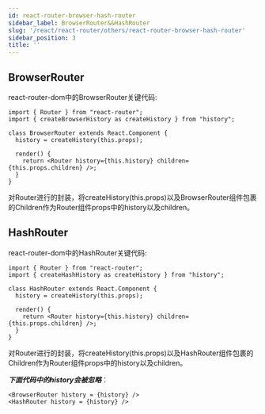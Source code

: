 ```yaml
---
id: react-router-browser-hash-router
sidebar_label: BrowserRouter&&HashRouter
slug: '/react/react-router/others/react-router-browser-hash-router'
sidebar_position: 3
title: ''
---
```


## BrowserRouter ##

react-router-dom中的BrowserRouter关键代码:

	import { Router } from "react-router";
	import { createBrowserHistory as createHistory } from "history";
	
	class BrowserRouter extends React.Component {
	  history = createHistory(this.props);
	
	  render() {
	    return <Router history={this.history} children={this.props.children} />;
	  }
	}

对Router进行的封装，将createHistory(this.props)以及BrowserRouter组件包裹的Children作为Router组件props中的history以及children。

## HashRouter ##

react-router-dom中的HashRouter关键代码:

	import { Router } from "react-router";
	import { createHashHistory as createHistory } from "history";
	
	class HashRouter extends React.Component {
	  history = createHistory(this.props);
	
	  render() {
	    return <Router history={this.history} children={this.props.children} />;
	  }
	}

对Router进行的封装，将createHistory(this.props)以及HashRouter组件包裹的Children作为Router组件props中的history以及children。

***下面代码中的history会被忽略***：

	<BrowserRouter history = {history} /> 
	<HashRouter history = {history} /> 






